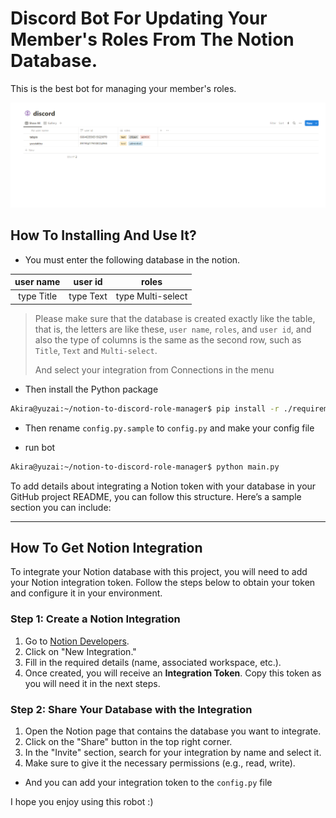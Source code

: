 # Discord Bot For Updating Your Member's Roles From The Notion Database.

This is the best bot for managing your member's roles.

![notion database](https://raw.githubusercontent.com/yuzaiakira/notion-to-discord-role-manager/main/docs/Notion.png?raw=true)

## How To Installing And Use It?

- You must enter the following database in the notion.

|  user name |  user id  |       roles       |
|:----------:|:---------:|:-----------------:|
| type Title | type Text | type Multi-select |

> Please make sure that the database is created exactly like the table, that is, the letters are like these, `user name`, `roles`, and `user id`, and also the type of columns is the same as the second row, such as `Title`, `Text` and `Multi-select`.
>
>And select your integration from Connections in the menu

- Then install the Python package
```bash
Akira@yuzai:~/notion-to-discord-role-manager$ pip install -r ./requirements.txt
```

- Then rename `config.py.sample` to `config.py` and make your config file 

- run bot
```bash
Akira@yuzai:~/notion-to-discord-role-manager$ python main.py
```
To add details about integrating a Notion token with your database in your GitHub project README, you can follow this structure. Here’s a sample section you can include:

---

## How To Get Notion Integration

To integrate your Notion database with this project, you will need to add your Notion integration token. Follow the steps below to obtain your token and configure it in your environment.

### Step 1: Create a Notion Integration

1. Go to [Notion Developers](https://www.notion.so/my-integrations).
2. Click on "New Integration."
3. Fill in the required details (name, associated workspace, etc.).
4. Once created, you will receive an **Integration Token**. Copy this token as you will need it in the next steps.

### Step 2: Share Your Database with the Integration

1. Open the Notion page that contains the database you want to integrate.
2. Click on the "Share" button in the top right corner.
3. In the "Invite" section, search for your integration by name and select it.
4. Make sure to give it the necessary permissions (e.g., read, write).

- And you can add your integration token to the `config.py` file



I hope you enjoy using this robot :)
